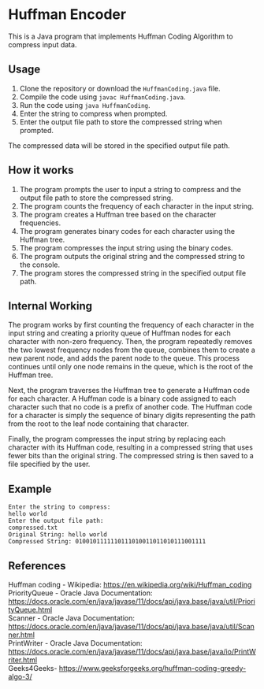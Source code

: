 # Huffman Encoder

This is a Java program that implements Huffman Coding Algorithm to compress input data.

## Usage

1. Clone the repository or download the `HuffmanCoding.java` file.
2. Compile the code using `javac HuffmanCoding.java`.
3. Run the code using `java HuffmanCoding`.
4. Enter the string to compress when prompted.
5. Enter the output file path to store the compressed string when prompted.

The compressed data will be stored in the specified output file path.

## How it works

1. The program prompts the user to input a string to compress and the output file path to store the compressed string.
2. The program counts the frequency of each character in the input string.
3. The program creates a Huffman tree based on the character frequencies.
4. The program generates binary codes for each character using the Huffman tree.
5. The program compresses the input string using the binary codes.
6. The program outputs the original string and the compressed string to the console.
7. The program stores the compressed string in the specified output file path.

## Internal Working

The program works by first counting the frequency of each character in the input string and creating a priority queue of Huffman nodes for each character with non-zero frequency. Then, the program repeatedly removes the two lowest frequency nodes from the queue, combines them to create a new parent node, and adds the parent node to the queue. This process continues until only one node remains in the queue, which is the root of the Huffman tree.

Next, the program traverses the Huffman tree to generate a Huffman code for each character. A Huffman code is a binary code assigned to each character such that no code is a prefix of another code. The Huffman code for a character is simply the sequence of binary digits representing the path from the root to the leaf node containing that character.

Finally, the program compresses the input string by replacing each character with its Huffman code, resulting in a compressed string that uses fewer bits than the original string. The compressed string is then saved to a file specified by the user.


## Example

```
Enter the string to compress:
hello world
Enter the output file path:
compressed.txt
Original String: hello world
Compressed String: 0100101111110111010011011010111001111
```

## References
Huffman coding - Wikipedia: https://en.wikipedia.org/wiki/Huffman_coding<br>
PriorityQueue - Oracle Java Documentation: https://docs.oracle.com/en/java/javase/11/docs/api/java.base/java/util/PriorityQueue.html<br>
Scanner - Oracle Java Documentation: https://docs.oracle.com/en/java/javase/11/docs/api/java.base/java/util/Scanner.html<br>
PrintWriter - Oracle Java Documentation: https://docs.oracle.com/en/java/javase/11/docs/api/java.base/java/io/PrintWriter.html<br>
Geeks4Geeks- https://www.geeksforgeeks.org/huffman-coding-greedy-algo-3/

